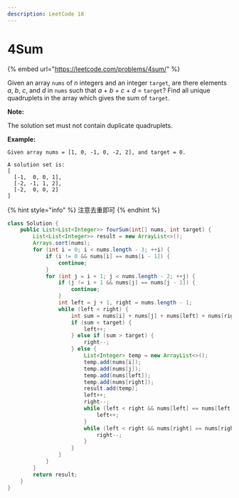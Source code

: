 ```yaml
---
description: LeetCode 18
---
```


# 4Sum

{% embed url="https://leetcode.com/problems/4sum/" %}

Given an array `nums` of _n_ integers and an integer `target`, are there elements _a_, _b_, _c_, and _d_ in `nums` such that _a_ + _b_ + _c_ + _d_ = `target`? Find all unique quadruplets in the array which gives the sum of `target`.

**Note:**

The solution set must not contain duplicate quadruplets.

**Example:**

```
Given array nums = [1, 0, -1, 0, -2, 2], and target = 0.

A solution set is:
[
  [-1,  0, 0, 1],
  [-2, -1, 1, 2],
  [-2,  0, 0, 2]
]
```

{% hint style="info" %}
注意去重即可
{% endhint %}

```java
class Solution {
    public List<List<Integer>> fourSum(int[] nums, int target) {
        List<List<Integer>> result = new ArrayList<>();
        Arrays.sort(nums);
        for (int i = 0; i < nums.length - 3; ++i) {
            if (i != 0 && nums[i] == nums[i - 1]) {
                continue;
            }
            for (int j = i + 1; j < nums.length - 2; ++j) {
                if (j != i + 1 && nums[j] == nums[j - 1]) {
                    continue;
                }
                int left = j + 1, right = nums.length - 1;
                while (left < right) {
                    int sum = nums[i] + nums[j] + nums[left] + nums[right];
                    if (sum < target) {
                        left++;
                    } else if (sum > target) {
                        right--;
                    } else {
                        List<Integer> temp = new ArrayList<>();
                        temp.add(nums[i]);
                        temp.add(nums[j]);
                        temp.add(nums[left]);
                        temp.add(nums[right]);
                        result.add(temp);
                        left++;
                        right--;
                        while (left < right && nums[left] == nums[left - 1]) {
                            left++;
                        }
                        while (left < right && nums[right] == nums[right + 1]) {
                            right--;
                        }
                    }
                }
            }
        }
        return result;
    }
}
```
